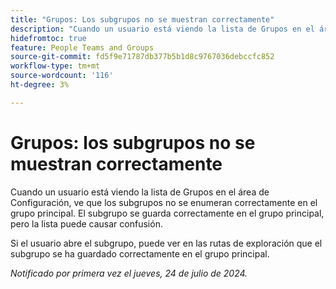 ```yaml
---
title: "Grupos: Los subgrupos no se muestran correctamente"
description: "Cuando un usuario está viendo la lista de Grupos en el área de Configuración, ve que los subgrupos no se enumeran correctamente en el grupo principal. El subgrupo se guarda correctamente en el grupo principal, pero la lista puede causar confusión."
hidefromtoc: true
feature: People Teams and Groups
source-git-commit: fd5f9e71787db377b5b1d8c9767036debccfc852
workflow-type: tm+mt
source-wordcount: '116'
ht-degree: 3%

---
```



# Grupos: los subgrupos no se muestran correctamente

Cuando un usuario está viendo la lista de Grupos en el área de Configuración, ve que los subgrupos no se enumeran correctamente en el grupo principal. El subgrupo se guarda correctamente en el grupo principal, pero la lista puede causar confusión.

Si el usuario abre el subgrupo, puede ver en las rutas de exploración que el subgrupo se ha guardado correctamente en el grupo principal.

_Notificado por primera vez el jueves, 24 de julio de 2024._
